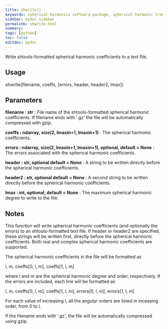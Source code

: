 ```yaml
---
title: shwrite()
keywords: spherical harmonics software package, spherical harmonic transform, legendre functions, multitaper spectral analysis, fortran, Python, gravity, magnetic field
sidebar: mydoc_sidebar
permalink: shwrite.html
summary:
tags: [python]
toc: false
editdoc: pydoc
---
```


Write shtools-formatted spherical harmonic coefficients to a text file.

## Usage

shwrite(filename, coeffs, [errors, header, header2, lmax])

## Parameters

**filename : str**
:   File name of the shtools-formatted spherical harmonic coefficients. If filename ends with '.gz' the file will be automatically compressed with gzip.

**coeffs : ndarray, size(2, lmaxin+1, lmaxin+1)**
:   The spherical harmonic coefficients.

**errors : ndarray, size(2, lmaxin+1, lmaxin+1), optional, default = None**
:   The errors associated with the spherical harmonic coefficients.

**header : str, optional default = None**
:   A string to be written directly before the spherical harmonic coefficients.

**header2 : str, optional default = None**
:   A second string to be written directly before the spherical harmonic coefficients.

**lmax : int, optional, default = None**
:   The maximum spherical harmonic degree to write to the file.

## Notes

This function will write spherical harmonic coefficients (and optionally
the errors) to an shtools-formatted text file. If header or header2 are
specified, these strings will be written first, directly before the
spherical harmonic coefficients. Both real and complex spherical harmonic
coefficients are supported.

The spherical harmonic coefficients in the file will be formatted as

l, m, coeffs[0, l, m], coeffs[1, l, m]

where l and m are the spherical harmonic degree and order, respectively.
If the errors are included, each line will be formatted as

l, m, coeffs[0, l, m], coeffs[1, l, m], errors[0, l, m], errors[1, l, m]

For each value of increasing l, all the angular orders are listed in
inceasing order, from 0 to l.

If the filename ends with '.gz', the file will be automatically compressed
using gzip.
    